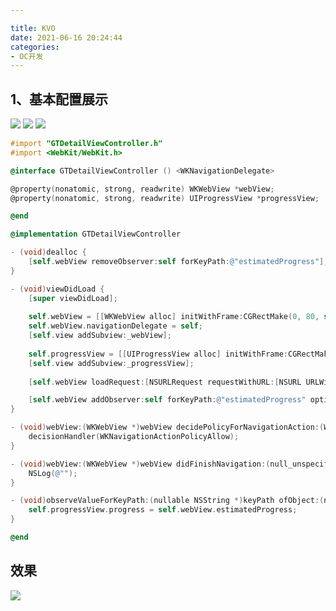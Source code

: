 ```yaml
---

title: KVO
date: 2021-06-16 20:24:44
categories: 
- OC开发
---
```


## 1、基本配置展示

<img src="https://gitee.com/molushu/blog-gallery-1/raw/master/img/20210616214946.png">



<img src="https://gitee.com/molushu/blog-gallery-1/raw/master/img/46F2B484-24F3-4545-9EFA-66FD8722642B.png">

<img src="https://gitee.com/molushu/blog-gallery-1/raw/master/img/20210616215723.png">



```objective-c
#import "GTDetailViewController.h"
#import <WebKit/WebKit.h>

@interface GTDetailViewController () <WKNavigationDelegate>

@property(nonatomic, strong, readwrite) WKWebView *webView;
@property(nonatomic, strong, readwrite) UIProgressView *progressView;

@end

@implementation GTDetailViewController

- (void)dealloc {
    [self.webView removeObserver:self forKeyPath:@"estimatedProgress"];
}

- (void)viewDidLoad {
    [super viewDidLoad];
    
    self.webView = [[WKWebView alloc] initWithFrame:CGRectMake(0, 80, self.view.frame.size.width, self.view.frame.size.height - 88)];
    self.webView.navigationDelegate = self;
    [self.view addSubview:_webView];
    
    self.progressView = [[UIProgressView alloc] initWithFrame:CGRectMake(0, 88, self.view.frame.size.width, 20)];
    [self.view addSubview:_progressView];
    
    [self.webView loadRequest:[NSURLRequest requestWithURL:[NSURL URLWithString:@"https://www.baidu.com"]]];

    [self.webView addObserver:self forKeyPath:@"estimatedProgress" options:NSKeyValueObservingOptionNew context:nil];
}

- (void)webView:(WKWebView *)webView decidePolicyForNavigationAction:(WKNavigationAction *)navigationAction decisionHandler:(void (^)(WKNavigationActionPolicy))decisionHandler {
    decisionHandler(WKNavigationActionPolicyAllow);
}

- (void)webView:(WKWebView *)webView didFinishNavigation:(null_unspecified WKNavigation *)navigation {
    NSLog(@"");
}

- (void)observeValueForKeyPath:(nullable NSString *)keyPath ofObject:(nullable id)object change:(nullable NSDictionary<NSKeyValueChangeKey, id> *)change context:(nullable void *)context {
    self.progressView.progress = self.webView.estimatedProgress;
}

@end
```



## 效果

<img src="https://gitee.com/molushu/blog-gallery-1/raw/master/img/20210616201930.png">

